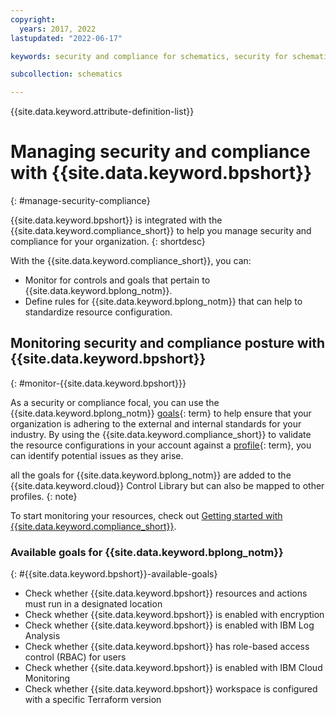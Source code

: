 ```yaml
---
copyright:
  years: 2017, 2022
lastupdated: "2022-06-17"

keywords: security and compliance for schematics, security for schematics, compliance for schematics,

subcollection: schematics

---
```


{{site.data.keyword.attribute-definition-list}}


# Managing security and compliance with {{site.data.keyword.bpshort}}
{: #manage-security-compliance}

{{site.data.keyword.bpshort}} is integrated with the {{site.data.keyword.compliance_short}} to help you manage security and compliance for your organization.
{: shortdesc}

With the {{site.data.keyword.compliance_short}}, you can:

* Monitor for controls and goals that pertain to {{site.data.keyword.bplong_notm}}.
* Define rules for {{site.data.keyword.bplong_notm}} that can help to standardize resource configuration.


## Monitoring security and compliance posture with {{site.data.keyword.bpshort}}
{: #monitor-{{site.data.keyword.bpshort}}}

As a security or compliance focal, you can use the {{site.data.keyword.bplong_notm}} [goals](#x2117978){: term} to help ensure that your organization is adhering to the external and internal standards for your industry. By using the {{site.data.keyword.compliance_short}} to validate the resource configurations in your account against a [profile](#x2034950){: term}, you can identify potential issues as they arise.

all the goals for {{site.data.keyword.bplong_notm}} are added to the {{site.data.keyword.cloud}} Control Library but can also be mapped to other profiles.
{: note}

To start monitoring your resources, check out [Getting started with {{site.data.keyword.compliance_short}}](/docs/security-compliance?topic=security-compliance-getting-started).

### Available goals for {{site.data.keyword.bplong_notm}}
{: #{{site.data.keyword.bpshort}}-available-goals}

* Check whether {{site.data.keyword.bpshort}} resources and actions must run in a designated location
* Check whether {{site.data.keyword.bpshort}} is enabled with encryption
* Check whether {{site.data.keyword.bpshort}} is enabled with IBM Log Analysis
* Check whether {{site.data.keyword.bpshort}} has role-based access control (RBAC) for users
* Check whether {{site.data.keyword.bpshort}} is enabled with IBM Cloud Monitoring
* Check whether {{site.data.keyword.bpshort}} workspace is configured with a specific Terraform version




